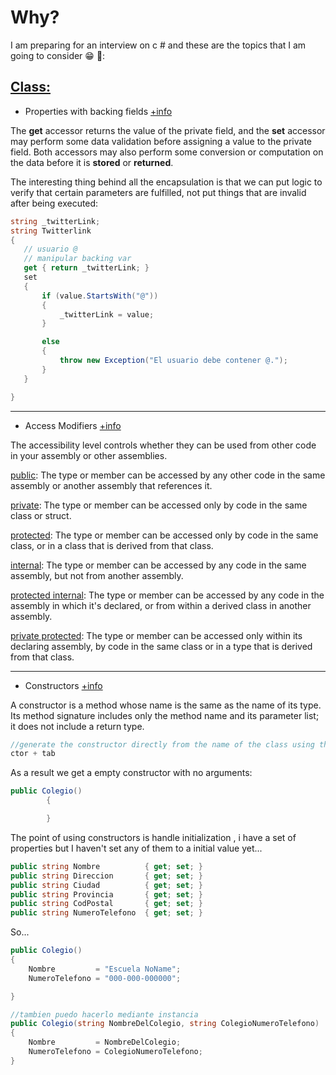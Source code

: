 
# Why?

 I am preparing for an interview on c # and these are the topics that I am going to consider :grin: :school_satchel::

 ## <u>Class:</u>
 * Properties with backing fields
 <a href="https://docs.microsoft.com/en-us/dotnet/csharp/programming-guide/classes-and-structs/properties#properties-with-backing-fields" target="_blank">+info</a>
 
 The **get** accessor returns the value of the private field, and the **set** accessor may perform some data validation before assigning a value to the private field. Both accessors may also perform some conversion or computation on the data before it is **stored** or **returned**.
 
 The interesting thing behind all the encapsulation is that we can put logic to verify that certain parameters are fulfilled, not put things that are invalid after being executed:
 ```csharp
string _twitterLink;
string Twitterlink
{
    // usuario @
    // manipular backing var
    get { return _twitterLink; }
    set
    {
        if (value.StartsWith("@"))
        {
            _twitterLink = value;
        }

        else
        {
            throw new Exception("El usuario debe contener @.");
        }
    }

}
```

---
* Access Modifiers <a href="https://docs.microsoft.com/en-us/dotnet/csharp/programming-guide/classes-and-structs/access-modifiers" target="_blank">+info</a>

The accessibility level controls whether they can be used from other code in your assembly or other assemblies.

<a href="https://docs.microsoft.com/en-us/dotnet/csharp/language-reference/keywords/public" target="_blank">public</a>: The type or member can be accessed by any other code in the same assembly or another assembly that references it.

<a href="https://docs.microsoft.com/en-us/dotnet/csharp/language-reference/keywords/private" target="_blank">private</a>: The type or member can be accessed only by code in the same class or struct.

<a href="https://docs.microsoft.com/en-us/dotnet/csharp/language-reference/keywords/protected" target="_blank">protected</a>: The type or member can be accessed only by code in the same class, or in a class that is derived from that class.

<a href="https://docs.microsoft.com/en-us/dotnet/csharp/language-reference/keywords/internal" target="_blank">internal</a>: The type or member can be accessed by any code in the same assembly, but not from another assembly.

<a href="https://docs.microsoft.com/en-us/dotnet/csharp/language-reference/keywords/protected-internal" target="_blank">protected internal</a>: The type or member can be accessed by any code in the assembly in which it's declared, or from within a derived class in another assembly.

<a href="https://docs.microsoft.com/en-us/dotnet/csharp/language-reference/keywords/private-protected" target="_blank">private protected</a>: The type or member can be accessed only within its declaring assembly, by code in the same class or in a type that is derived from that class.

 ---
 * Constructors <a href="https://docs.microsoft.com/en-us/dotnet/csharp/programming-guide/classes-and-structs/constructors" target="_blank">+info</a>
 
 A constructor is a method whose name is the same as the name of its type. Its method signature includes only the method name and its parameter list; it does not include a return type.
 
```csharp
//generate the constructor directly from the name of the class using the command
ctor + tab 
```
As a result we get a empty constructor with no arguments:
```csharp
public Colegio()
        {

        }
```
The point of using constructors is handle initialization , i have a set of properties but I haven't set any of them to a initial value yet...

```csharp
public string Nombre          { get; set; }
public string Direccion       { get; set; }
public string Ciudad          { get; set; }
public string Provincia       { get; set; }
public string CodPostal       { get; set; }
public string NumeroTelefono  { get; set; }
```
So...
```csharp
public Colegio()
{
    Nombre         = "Escuela NoName";
    NumeroTelefono = "000-000-000000";

}

//tambien puedo hacerlo mediante instancia
public Colegio(string NombreDelColegio, string ColegioNumeroTelefono)
{
    Nombre         = NombreDelColegio;
    NumeroTelefono = ColegioNumeroTelefono;
}
```






